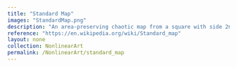 ```yaml
---
title: "Standard Map"
images: "StandardMap.png"
description: "An area-preserving chaotic map from a square with side 2π onto itselt"
reference: "https://en.wikipedia.org/wiki/Standard_map"
layout: none
collection: NonlinearArt
permalink: /NonlinearArt/standard_map
---
```

